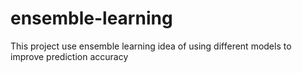 # ensemble-learning
This project use ensemble learning idea of using different models to improve prediction accuracy
